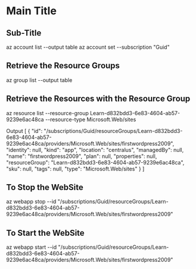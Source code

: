# Main Title

## Sub-Title

az account list --output table
az account set --subscription "Guid"

## Retrieve the Resource Groups

az group list --output table

## Retrieve the Resources with the Resource Group

az resource list --resource-group Learn-d832bdd3-6e83-4604-ab57-9239e6ac48ca --resource-type Microsoft.Web/sites

Output
[
  {
    "id": "/subscriptions/Guid/resourceGroups/Learn-d832bdd3-6e83-4604-ab57-9239e6ac48ca/providers/Microsoft.Web/sites/firstwordpress2009",
    "identity": null,
    "kind": "app",
    "location": "centralus",
    "managedBy": null,
    "name": "firstwordpress2009",
    "plan": null,
    "properties": null,
    "resourceGroup": "Learn-d832bdd3-6e83-4604-ab57-9239e6ac48ca",
    "sku": null,
    "tags": null,
    "type": "Microsoft.Web/sites"
  }
]

## To Stop the WebSite

az webapp stop --id "/subscriptions/Guid/resourceGroups/Learn-d832bdd3-6e83-4604-ab57-9239e6ac48ca/providers/Microsoft.Web/sites/firstwordpress2009"

## To Start the WebSite

az webapp start --id "/subscriptions/Guid/resourceGroups/Learn-d832bdd3-6e83-4604-ab57-9239e6ac48ca/providers/Microsoft.Web/sites/firstwordpress2009"
